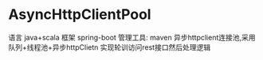 # AsyncHttpClientPool
语言 java+scala
框架 spring-boot
管理工具: maven
异步httpclient连接池,采用队列+线程池+异步httpClietn 实现轮训访问rest接口然后处理逻辑
